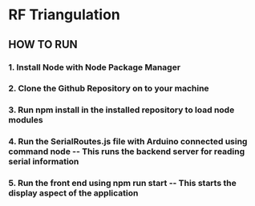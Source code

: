 # RF Triangulation



## HOW TO RUN

### 1. Install Node with Node Package Manager

### 2. Clone the Github Repository on to your machine

### 3. Run npm install in the installed repository to load node modules

### 4. Run the SerialRoutes.js file with Arduino connected using command node -- This runs the backend server for reading serial information

### 5. Run the front end using npm run start -- This starts the display aspect of the application

